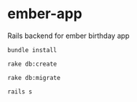 # ember-app
Rails backend for ember birthday app

`bundle install`

`rake db:create`

`rake db:migrate`

`rails s`